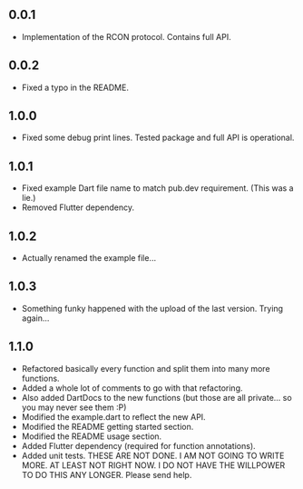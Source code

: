 ## 0.0.1
* Implementation of the RCON protocol. Contains full API.

## 0.0.2
* Fixed a typo in the README.

## 1.0.0
* Fixed some debug print lines. Tested package and full API is operational.

## 1.0.1
* Fixed example Dart file name to match pub.dev requirement. (This was a lie.)
* Removed Flutter dependency.

## 1.0.2
* Actually renamed the example file...

## 1.0.3
* Something funky happened with the upload of the last version. Trying again...

## 1.1.0
* Refactored basically every function and split them into many more functions.
* Added a whole lot of comments to go with that refactoring.
* Also added DartDocs to the new functions (but those are all private... so you may never see them :P)
* Modified the example.dart to reflect the new API.
* Modified the README getting started section.
* Modified the README usage section.
* Added Flutter dependency (required for function annotations).
* Added unit tests. THESE ARE NOT DONE. I AM NOT GOING TO WRITE MORE. AT LEAST NOT RIGHT NOW. I DO NOT HAVE THE WILLPOWER TO DO THIS ANY LONGER. Please send help.